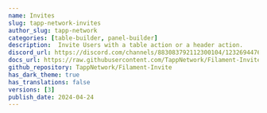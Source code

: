 ```yaml
---
name: Invites
slug: tapp-network-invites
author_slug: tapp-network
categories: [table-builder, panel-builder]
description:  Invite Users with a table action or a header action.
discord_url: https://discord.com/channels/883083792112300104/1232694476724633671
docs_url: https://raw.githubusercontent.com/TappNetwork/Filament-Invite/main/README.md
github_repository: TappNetwork/Filament-Invite
has_dark_theme: true
has_translations: false
versions: [3]
publish_date: 2024-04-24
---
```

